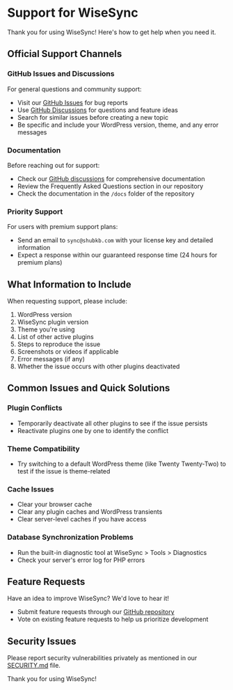 # Support for WiseSync

Thank you for using WiseSync! Here's how to get help when you need it.

## Official Support Channels

### GitHub Issues and Discussions

For general questions and community support:
- Visit our [GitHub Issues](https://github.com/shubkb07/shubkb.com/issues) for bug reports
- Use [GitHub Discussions](https://github.com/shubkb07/shubkb.com/discussions) for questions and feature ideas
- Search for similar issues before creating a new topic
- Be specific and include your WordPress version, theme, and any error messages

### Documentation

Before reaching out for support:
- Check our [GitHub discussions](https://github.com/shubkb07/shubkb.com/discussions) for comprehensive documentation
- Review the Frequently Asked Questions section in our repository
- Check the documentation in the `/docs` folder of the repository

### Priority Support

For users with premium support plans:
- Send an email to `sync@shubkb.com` with your license key and detailed information
- Expect a response within our guaranteed response time (24 hours for premium plans)

## What Information to Include

When requesting support, please include:

1. WordPress version
2. WiseSync plugin version
3. Theme you're using
4. List of other active plugins
5. Steps to reproduce the issue
6. Screenshots or videos if applicable
7. Error messages (if any)
8. Whether the issue occurs with other plugins deactivated

## Common Issues and Quick Solutions

### Plugin Conflicts
- Temporarily deactivate all other plugins to see if the issue persists
- Reactivate plugins one by one to identify the conflict

### Theme Compatibility
- Try switching to a default WordPress theme (like Twenty Twenty-Two) to test if the issue is theme-related

### Cache Issues
- Clear your browser cache 
- Clear any plugin caches and WordPress transients
- Clear server-level caches if you have access

### Database Synchronization Problems
- Run the built-in diagnostic tool at WiseSync > Tools > Diagnostics
- Check your server's error log for PHP errors

## Feature Requests

Have an idea to improve WiseSync? We'd love to hear it!
- Submit feature requests through our [GitHub repository](https://github.com/shubkb07/shubkb.com/issues/new?template=feature_request.md)
- Vote on existing feature requests to help us prioritize development

## Security Issues

Please report security vulnerabilities privately as mentioned in our [SECURITY.md](SECURITY.md) file.

Thank you for using WiseSync!
